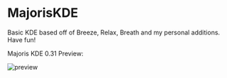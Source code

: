 # MajorisKDE
Basic KDE based off of Breeze, Relax, Breath and my personal additions. Have fun!

Majoris KDE 0.31 Preview:

![preview](https://user-images.githubusercontent.com/89377971/163549084-745ee06f-5eb3-4136-b664-cff04d264b23.png)
